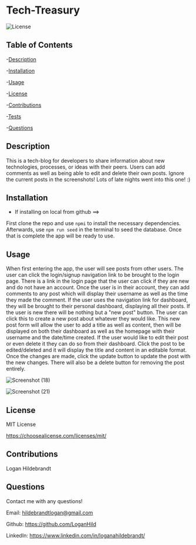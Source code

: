 
  # Tech-Treasury

  ![License](https://img.shields.io/badge/license-MITLicense-success?style=plastic&logo=appveyor)

  ## Table of Contents
  -[Description](#description)

  -[Installation](#installation)

  -[Usage](#usage)

  -[License](#license)

  -[Contributions](#contributions)

  -[Tests](#tests)

  -[Questions](#questions)


  ## Description
  This is a tech-blog for developers to share information about new technologies, processes, or ideas with their peers. Users can add comments as well as being able to edit and delete their own posts. Ignore the current posts in the screenshots! Lots of late nights went into this one! :)

  ## Installation
  * If installing on local from github ==>
  
  First clone the repo and use <code>npmi</code> to install the necessary dependencies. Afterwards, use <code>npm run seed</code> in the terminal to seed the database. Once that is complete the app will be ready to use.

  ## Usage
  When first entering the app, the user will see posts from other users. The user can click the login/signup navigation link to be brought to the login page. There is a link in the login page that the user can click if they are new and do not have an account. Once the user is in their account, they can add comments to any post which will display their username as well as the time they made the comment. If the user uses the navigation link for dashboard, they will be brought to their personal dashboard, displaying all their posts. If the user is new there will be nothing but a "new post" button. The user can click this to create a new post about whatever they would like. This new post form will allow the user to add a title as well as content, then will be displayed on both their dashboard as well as the homepage with their username and the date/time created. If the user would like to edit their post or even delete it they can do so from their dashboard. Click the post to be edited/deleted and it will display the title and content in an editable format. Once the changes are made, click the update button to update the post with the new changes. There will also be a delete button for removing the post entirely. 


![Screenshot (18)](https://user-images.githubusercontent.com/82903685/143185570-926efb23-2fe6-4c0d-9408-eea36c0677d4.png)

![Screenshot (21)](https://user-images.githubusercontent.com/82903685/143186323-894e6327-e5e2-48d5-947e-f276f80884f4.png)



  ## License
 
  MIT License

  <https://choosealicense.com/licenses/mit/>

  ## Contributions
  Logan Hildebrandt


  ## Questions
  Contact me with any questions!

  Email: <hildebrandtlogan@gmail.com>

  Github: <https://github.com/LoganHild>
  
  LinkedIn: <https://www.linkedin.com/in/loganahildebrandt/>

